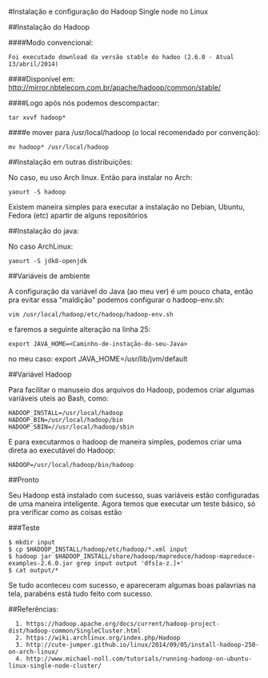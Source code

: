 #Instalação e configuração do Hadoop Single node no Linux

##Instalação do Hadoop

####Modo convencional:
	
	Foi executado download da versão stable do hadoo (2.6.0 - Atual 13/abril/2014) 

####Disponível em:  
	http://mirror.nbtelecom.com.br/apache/hadoop/common/stable/

####Logo após nós podemos descompactar:
	
	tar xvvf hadoop*
	
####e mover para /usr/local/hadoop (o local recomendado por convenção):
	
	mv hadoop* /usr/local/hadoop
	
##Instalação em outras distribuições:

No caso, eu uso Arch linux. Então para instalar no Arch:
	
	yaourt -S hadoop
	
Existem maneira simples para executar a instalação no Debian, Ubuntu, Fedora (etc) apartir de alguns repositórios

##Instalação do java:
	
No caso ArchLinux:
	
	yaourt -S jdk8-openjdk

##Variáveis de ambiente

A configuração da variável do Java (ao meu ver) é um pouco chata, então pra evitar essa "maldição" podemos configurar o hadoop-env.sh:

	vim /usr/local/hadoop/etc/hadoop/hadoop-env.sh
	
e faremos a seguinte alteração na linha 25:
	
	export JAVA_HOME=<Caminho-de-instação-do-seu-Java>

no meu caso:
	export JAVA_HOME=/usr/lib/jvm/default

##Variável Hadoop

Para facilitar o manuseio dos arquivos do Hadoop, podemos criar algumas variáveis uteis ao Bash, como:


	HADOOP_INSTALL=/usr/local/hadoop
	HADOOP_BIN=/usr/local/hadoop/bin
	HADOOP_SBIN=//usr/local/hadoop/sbin
	
E para executarmos o hadoop de maneira simples, podemos criar uma direta ao executável do Hadoop:

	HADOOP=/usr/local/hadoop/bin/hadoop

##Pronto

Seu Hadoop está instalado com sucesso, suas variáveis estão configuradas de uma maneira inteligente. Agora temos que executar um teste básico, só pra verificar como as coisas estão

###Teste
 	
 	$ mkdir input
	$ cp $HADOOP_INSTALL/hadoop/etc/hadoop/*.xml input
	$ hadoop jar $HADOOP_INSTALL/share/hadoop/mapreduce/hadoop-mapreduce-examples-2.6.0.jar grep input output 'dfs[a-z.]+'
	$ cat output/*

Se tudo aconteceu com sucesso, e apareceram algumas boas palavrias na tela, parabéns está tudo feito com sucesso.


##Referências:

```  
  1. https://hadoop.apache.org/docs/current/hadoop-project-dist/hadoop-common/SingleCluster.html
  2. https://wiki.archlinux.org/index.php/Hadoop
  3. http://cute-jumper.github.io/linux/2014/09/05/install-hadoop-250-on-arch-linux/
  4. http://www.michael-noll.com/tutorials/running-hadoop-on-ubuntu-linux-single-node-cluster/
```

